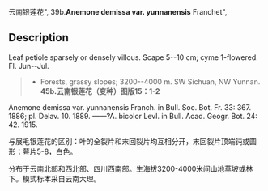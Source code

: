 云南银莲花",
39b.**Anemone demissa var. yunnanensis** Franchet",

## Description
Leaf petiole sparsely or densely villous. Scape 5--10 cm; cyme 1-flowered. Fl. Jun--Jul.

> * Forests, grassy slopes; 3200--4000 m. SW Sichuan, NW Yunnan.
**45b.云南银莲花（变种）图版15：1-2**

Anemone demissa var. yunnanensis Franch. in Bull. Soc. Bot. Fr. 33: 367. 1886; pl. Delav. 10. 1889. ——?A. bicolor Levl. in Bull. Acad. Geogr. Bot. 24: 42. 1915.

与展毛银莲花的区别：叶的全裂片和末回裂片均互相分开，末回裂片顶端钝或圆形；萼片5-8，白色。

分布于云南北部和西北部、四川西南部。生海拔3200-4000米间山地草坡或林下。模式标本采自云南大理。
